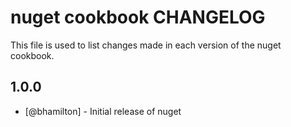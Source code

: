 nuget cookbook CHANGELOG
====================
This file is used to list changes made in each version of the nuget cookbook.

1.0.0
-----
- [@bhamilton] - Initial release of nuget
